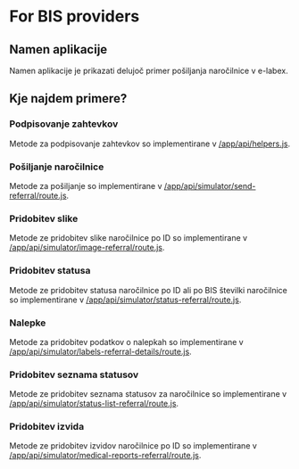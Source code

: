 # For BIS providers
## Namen aplikacije
Namen aplikacije je prikazati delujoč primer pošiljanja naročilnice v e-labex.

## Kje najdem primere?
### Podpisovanje zahtevkov
Metode za podpisovanje zahtevkov so implementirane v [/app/api/helpers.js](https://github.com/premisa-si/e-labex-bis-simulator/blob/main/src/app/api/helpers.js#L4).

### Pošiljanje naročilnice
Metode za pošiljanje so implementirane v [/app/api/simulator/send-referral/route.js](https://github.com/premisa-si/e-labex-bis-simulator/blob/main/src/app/api/simulator/send-referral/route.js#L5).

### Pridobitev slike
Metode ze pridobitev slike naročilnice po ID so implementirane v [/app/api/simulator/image-referral/route.js](https://github.com/premisa-si/e-labex-bis-simulator/blob/main/src/app/api/simulator/image-referral/route.js#L5).

### Pridobitev statusa
Metode ze pridobitev statusa naročilnice po ID ali po BIS številki naročilnice so implementirane v [/app/api/simulator/status-referral/route.js](https://github.com/premisa-si/e-labex-bis-simulator/blob/main/src/app/api/simulator/status-referral/route.js#L5).

### Nalepke
Metode za pridobitev podatkov o nalepkah so implementirane v [/app/api/simulator/labels-referral-details/route.js](https://github.com/premisa-si/e-labex-bis-simulator/blob/main/src/app/api/simulator/labels-referral-details/route.js#L5).

### Pridobitev seznama statusov
Metode ze pridobitev seznama statusov za naročilnice so implementirane v [/app/api/simulator/status-list-referral/route.js](https://github.com/premisa-si/e-labex-bis-simulator/blob/main/src/app/api/simulator/status-list-referral/route.js#L5).

### Pridobitev izvida
Metode ze pridobitev izvidov naročilnice po ID so implementirane v [/app/api/simulator/medical-reports-referral/route.js](https://github.com/premisa-si/e-labex-bis-simulator/blob/main/src/app/api/simulator/medical-reports-referral/route.js#L5).
